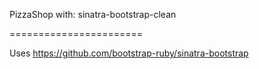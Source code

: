 PizzaShop with:
sinatra-bootstrap-clean

=======================

Uses https://github.com/bootstrap-ruby/sinatra-bootstrap
